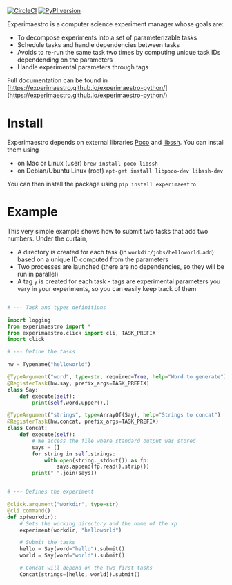 [![CircleCI](https://circleci.com/gh/experimaestro/experimaestro-python.svg?style=svg)](https://circleci.com/gh/experimaestro/experimaestro-python)
[![PyPI version](https://badge.fury.io/py/experimaestro.svg)](https://badge.fury.io/py/experimaestro)

Experimaestro is a computer science experiment manager whose goals are:

* To decompose experiments into a set of parameterizable tasks
* Schedule tasks and handle dependencies between tasks
* Avoids to re-run the same task two times by computing unique task IDs dependending on the parameters
* Handle experimental parameters through tags

Full documentation can be found in [https://experimaestro.github.io/experimaestro-python/](https://experimaestro.github.io/experimaestro-python/)

# Install

Experimaestro depends on external libraries [Poco](https://pocoproject.org/) and [libssh](https://www.libssh.org/). 
You can install them using

- on Mac or Linux (user) `brew install poco libssh` 
- on Debian/Ubuntu Linux (root) `apt-get install libpoco-dev libssh-dev`

You can then install the package using `pip install experimaestro`

# Example

This very simple example shows how to submit two tasks that add two numbers.
Under the curtain, 

- A directory is created for each task (in `workdir/jobs/helloworld.add`)
  based on a unique ID computed from the parameters
- Two processes are launched (there are no dependencies, so they will be run in parallel)
- A tag `y` is created for each task - tags are experimental parameters you vary in your experiments,
  so you can easily keep track of them

```python

# --- Task and types definitions

import logging
from experimaestro import *
from experimaestro.click import cli, TASK_PREFIX
import click

# --- Define the tasks

hw = Typename("helloworld")

@TypeArgument("word", type=str, required=True, help="Word to generate")
@RegisterTask(hw.say, prefix_args=TASK_PREFIX)
class Say:
    def execute(self):
        print(self.word.upper(),)

@TypeArgument("strings", type=ArrayOf(Say), help="Strings to concat")
@RegisterTask(hw.concat, prefix_args=TASK_PREFIX)
class Concat:
    def execute(self):
        # We access the file where standard output was stored
        says = []
        for string in self.strings:
            with open(string._stdout()) as fp:
                says.append(fp.read().strip())
        print(" ".join(says))


# --- Defines the experiment

@click.argument("workdir", type=str)
@cli.command()
def xp(workdir):
    # Sets the working directory and the name of the xp
    experiment(workdir, "helloworld")

    # Submit the tasks
    hello = Say(word="hello").submit()
    world = Say(word="world").submit()

    # Concat will depend on the two first tasks
    Concat(strings=[hello, world]).submit()

```
